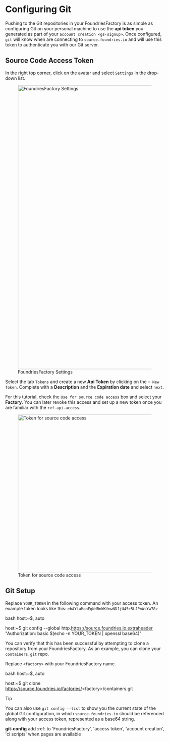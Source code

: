 # Configuring Git

Pushing to the Git repositories in your FoundriesFactory is as simple as
configuring Git on your personal machine to use the **api token** you
generated as part of your `account creation <gs-signup>`. Once
configured, `git` will know when are connecting to `source.foundries.io`
and will use this token to authenticate you with our Git server.

## Source Code Access Token

In the right top corner, click on the avatar and select `Settings` in
the drop-down list.

<figure>
<img src="/_static/git-config/settings.png" class="align-center" width="900" alt="FoundriesFactory Settings" /><figcaption aria-hidden="true">FoundriesFactory Settings</figcaption>
</figure>

Select the tab `Tokens` and create a new **Api Token** by clicking on
the `+ New Token`. Complete with a **Description** and the **Expiration
date** and select `next`.

For this tutorial, check the `Use for source code access` box and select
your **Factory**. You can later revoke this access and set up a new
token once you are familiar with the `ref-api-access`.

<figure>
<img src="/_static/git-config/token.png" class="align-center" width="500" alt="Token for source code access" /><figcaption aria-hidden="true">Token for source code access</figcaption>
</figure>

## Git Setup

Replace `YOUR_TOKEN` in the following command with your access token. An
example token looks like this:
`ebAYLaManEgNdRnWKfnwNDJjU45c5LJPmWsYw78z`

bash host:~$, auto

host:~$ git config --global
http.<https://source.foundries.io.extraheader> "Authorization: basic
$(echo -n YOUR\_TOKEN | openssl base64)"

You can verify that this has been successful by attempting to clone a
repository from your FoundriesFactory. As an example, you can clone your
`containers.git` repo.

Replace `<factory>` with your FoundriesFactory name.

bash host:~$, auto

host:~$ git clone
<https://source.foundries.io/factories/>&lt;factory&gt;/containers.git

Tip

You can also use `git config --list` to show you the current state of
the global Git configuration, in which `source.foundries.io` should be
referenced along with your access token, represented as a base64 string.

**git-config** add :ref: to 'FoundriesFactory', 'access token', 'account
creation', 'ci scripts' when pages are available
